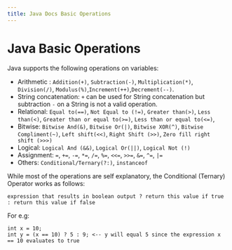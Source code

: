 ```yaml
---
title: Java Docs Basic Operations
---
```

# Java Basic Operations

Java supports the following operations on variables:

*   Arithmetic : `Addition(+)`, `Subtraction(-)`, `Multiplication(*)`, `Division(/)`, `Modulus(%)`,`Increment(++)`,`Decrement(--)`.
*   String concatenation: `+` can be used for String concatenation but subtraction `-` on a String is not a valid operation.
*   Relational: `Equal to(==)`, `Not Equal to (!=)`, `Greater than(>)`, `Less than(<)`, `Greater than or equal to(>=)`, `Less than or equal to(<=)`,
*   Bitwise: `Bitwise And(&)`, `Bitwise Or(|)`, `Bitwise XOR(^)`, `Bitwise Compliment(~)`, `Left shift(<<)`, `Right Shift (>>)`, `Zero fill right shift (>>>)`
*   Logical: `Logical And (&&)`, `Logical Or(||)`, `Logical Not (!)`
*   Assignment: `=`, `+=`, `-=`, `*=`, `/=`, `%=`, `<<=`, `>>=`, `&=`, `^=`, `|=`
*   Others: `Conditional/Ternary(?:)`, `instanceof`

While most of the operations are self explanatory, the Conditional (Ternary) Operator works as follows:

`expression that results in boolean output ? return this value if true : return this value if false`

For e.g:

    int x = 10;
    int y = (x == 10) ? 5 : 9; <-- y will equal 5 since the expression x == 10 evaluates to true